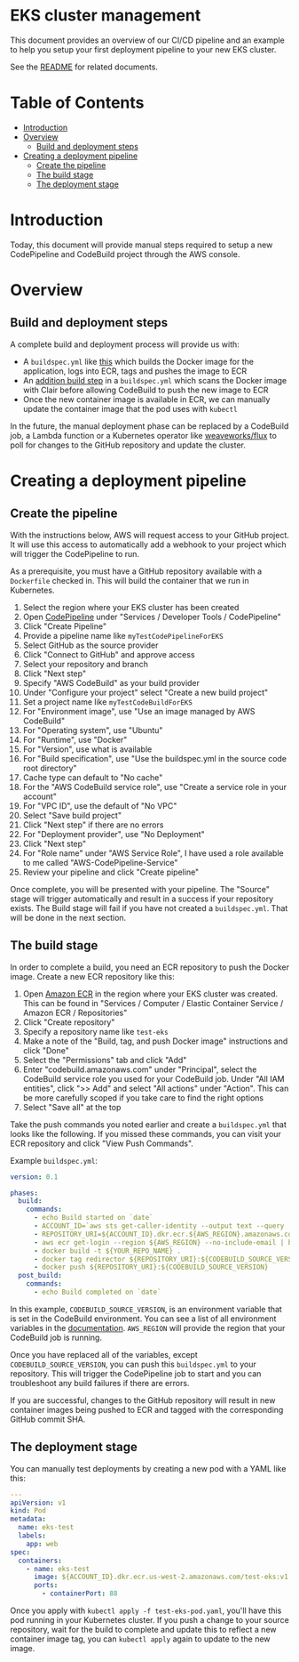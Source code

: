# EKS cluster management

This document provides an overview of our CI/CD pipeline and an example to help you setup your first deployment pipeline to your new EKS cluster.

See the [README](/README.md) for related documents.

# Table of Contents

- [Introduction](#toc-introduction)
- [Overview](#toc-overview)
  - [Build and deployment steps](#toc-build-and-deploy)
- [Creating a deployment pipeline](#toc-first-pipeline)
  - [Create the pipeline](#toc-codepipeline-resources)
  - [The build stage](#toc-build)
  - [The deployment stage](#toc-deploy)

# <a id="toc-introduction"></a>Introduction

Today, this document will provide manual steps required to setup a new CodePipeline and CodeBuild project through the AWS console.

# <a id="toc-overview"></a>Overview

## <a id="toc-build-and-deploy"></a>Build and deployment steps

A complete build and deployment process will provide us with:

- A `buildspec.yml` like [this](https://github.com/mozilla/mozmoderator/blob/helm-example/buildspec.yml) which builds the Docker image for the application, logs into ECR, tags and pushes the image to ECR
- An [addition build step](https://github.com/mozilla-iam/aws-codepipeline-cloudformation/issues/3#issuecomment-395279934) in a `buildspec.yml` which scans the Docker image with Clair before allowing CodeBuild to push the new image to ECR
- Once the new container image is available in ECR, we can manually update the container image that the pod uses with `kubectl`

In the future, the manual deployment phase can be replaced by a CodeBuild job, a Lambda function or a Kubernetes operator like [weaveworks/flux](https://github.com/weaveworks/flux) to poll for changes to the GitHub repository and update the cluster.

# <a id="toc-first-pipeline"></a>Creating a deployment pipeline

## <a id="toc-codepipeline-resources"></a>Create the pipeline

With the instructions below, AWS will request access to your GitHub project. It will use this access to automatically add a webhook to your project which will trigger the CodePipeline to run.

As a prerequisite, you must have a GitHub repository available with a `Dockerfile` checked in. This will build the container that we run in Kubernetes.

1. Select the region where your EKS cluster has been created
2. Open [CodePipeline](https://us-west-2.console.aws.amazon.com/codepipeline/home?region=us-west-2#/dashboard) under "Services / Developer Tools / CodePipeline"
3. Click "Create Pipeline"
4. Provide a pipeline name like `myTestCodePipelineForEKS`
5. Select GitHub as the source provider
6. Click "Connect to GitHub" and approve access
7. Select your repository and branch
8. Click "Next step"
9. Specify "AWS CodeBuild" as your build provider
10. Under "Configure your project" select "Create a new build project"
11. Set a project name like `myTestCodeBuildForEKS`
12. For "Environment image", use "Use an image managed by AWS CodeBuild"
13. For "Operating system", use "Ubuntu"
14. For "Runtime", use "Docker"
15. For "Version", use what is available
16. For "Build specification", use "Use the buildspec.yml in the source code root directory"
17. Cache type can default to "No cache"
18. For the "AWS CodeBuild service role", use "Create a service role in your account"
19. For "VPC ID", use the default of "No VPC"
20. Select "Save build project"
21. Click "Next step" if there are no errors
22. For "Deployment provider", use "No Deployment"
23. Click "Next step"
24. For "Role name" under "AWS Service Role", I have used a role available to me called "AWS-CodePipeline-Service"
25. Review your pipeline and click "Create pipeline"

Once complete, you will be presented with your pipeline. The "Source" stage will trigger automatically and result in a success if your repository exists. The Build stage will fail if you have not created a `buildspec.yml`. That will be done in the next section.

## <a id="toc-build"></a>The build stage

In order to complete a build, you need an ECR repository to push the Docker image. Create a new ECR repository like this:

1. Open [Amazon ECR](https://us-west-2.console.aws.amazon.com/ecs/home?region=us-west-2#/repositories) in the region where your EKS cluster was created. This can be found in "Services / Computer / Elastic Container Service / Amazon ECR / Repositories"
2. Click "Create repository"
3. Specify a repository name like `test-eks`
4. Make a note of the "Build, tag, and push Docker image" instructions and click "Done"
5. Select the "Permissions" tab and click "Add"
6. Enter "codebuild.amazonaws.com" under "Principal", select the CodeBuild service role you used for your CodeBuild job. Under "All IAM entities", click ">> Add" and select "All actions" under "Action". This can be more carefully scoped if you take care to find the right options
7. Select "Save all" at the top

Take the push commands you noted earlier and create a `buildspec.yml` that looks like the following. If you missed these commands, you can visit your ECR repository and click "View Push Commands".

Example `buildspec.yml`:

```yaml
version: 0.1

phases:
  build:
    commands:
      - echo Build started on `date`
      - ACCOUNT_ID=`aws sts get-caller-identity --output text --query 'Account'`
      - REPOSITORY_URI=${ACCOUNT_ID}.dkr.ecr.${AWS_REGION}.amazonaws.com/${YOUR_REPO_NAME}
      - aws ecr get-login --region ${AWS_REGION} --no-include-email | bash
      - docker build -t ${YOUR_REPO_NAME} .
      - docker tag redirector ${REPOSITORY_URI}:${CODEBUILD_SOURCE_VERSION}
      - docker push ${REPOSITORY_URI}:${CODEBUILD_SOURCE_VERSION}
  post_build:
    commands:
      - echo Build completed on `date`
```

In this example, `CODEBUILD_SOURCE_VERSION`, is an environment variable that is set in the CodeBuild environment. You can see a list of all environment variables in the [documentation](https://docs.aws.amazon.com/codebuild/latest/userguide/build-env-ref-env-vars.html). `AWS_REGION` will provide the region that your CodeBuild job is running.

Once you have replaced all of the variables, except `CODEBUILD_SOURCE_VERSION`, you can push this `buildspec.yml` to your repository. This will trigger the CodePipeline job to start and you can troubleshoot any build failures if there are errors.

If you are successful, changes to the GitHub repository will result in new container images being pushed to ECR and tagged with the corresponding GitHub commit SHA.

## <a id="toc-deploy"></a> The deployment stage

You can manually test deployments by creating a new pod with a YAML like this:

```yaml
---
apiVersion: v1
kind: Pod
metadata:
  name: eks-test
  labels:
    app: web
spec:
  containers:
    - name: eks-test
      image: ${ACCOUNT_ID}.dkr.ecr.us-west-2.amazonaws.com/test-eks:v1
      ports:
        - containerPort: 88
```

Once you apply with `kubectl apply -f test-eks-pod.yaml`, you'll have this pod running in your Kubernetes cluster. If you push a change to your source repository, wait for the build to complete and update this to reflect a new container image tag, you can `kubectl apply` again to update to the new image.